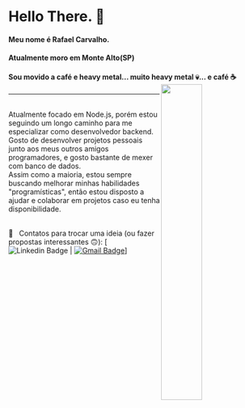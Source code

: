 # Hello There. :beers:

#### Meu nome é Rafael Carvalho. 

#### Atualmente moro em Monte Alto(SP)  
#### Sou movido a café e heavy metal... muito heavy metal :skull:... e café :coffee: <img align="right" src="https://i.kym-cdn.com/photos/images/original/000/476/072/9f5.gif" width="40%" height="40%" style="max-width:100%;">
***

<br/>Atualmente focado em Node.js, porém estou seguindo um longo caminho para me especializar como desenvolvedor backend. Gosto de desenvolver projetos pessoais junto aos meus outros amigos programadores, e gosto bastante de mexer com banco de dados.
<br/>Assim como a maioria, estou sempre buscando melhorar minhas habilidades "programísticas", então estou disposto a ajudar e colaborar em projetos caso eu tenha disponibilidade.

<br/> :email: &nbsp; Contatos para trocar uma ideia (ou fazer propostas interessantes :upside_down_face:): [![Linkedin Badge](https://img.shields.io/badge/-RafaelCarvalho-blue?style=flat-square&logo=Linkedin&logoColor=white&link=https://www.linkedin.com/in/rafael-vilas-boas-de-carvalho-61a517187/) 
| 
[![Gmail Badge](https://img.shields.io/badge/-az.carta@gmail.com-c14438?style=flat-square&logo=Gmail&logoColor=white&link=mailto:az.carta@gmail.com)](mailto:az.carta@gmail.com)]